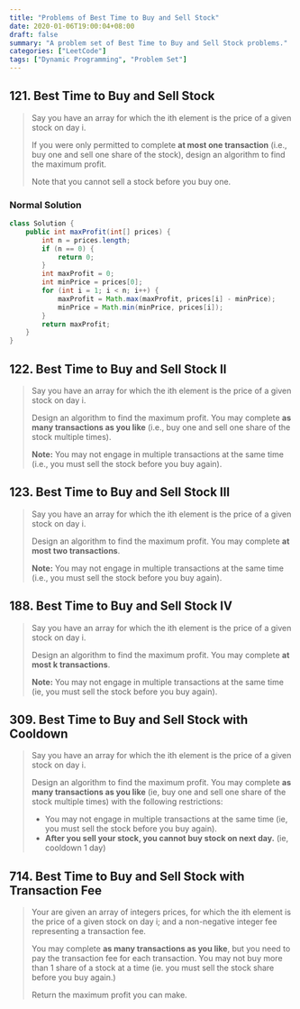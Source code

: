 ```yaml
---
title: "Problems of Best Time to Buy and Sell Stock"
date: 2020-01-06T19:00:04+08:00
draft: false
summary: "A problem set of Best Time to Buy and Sell Stock problems."
categories: ["LeetCode"]
tags: ["Dynamic Programming", "Problem Set"]
---
```


## 121. Best Time to Buy and Sell Stock

> Say you have an array for which the ith element is the price of a given stock on day i.
>
> If you were only permitted to complete **at most one transaction** (i.e., buy one and sell one share of the stock), design an algorithm to find the maximum profit.
>
> Note that you cannot sell a stock before you buy one.
>

### Normal Solution

```java
class Solution {
    public int maxProfit(int[] prices) {
    	int n = prices.length;
        if (n == 0) {
            return 0;
        }
        int maxProfit = 0;
        int minPrice = prices[0];
        for (int i = 1; i < n; i++) {
            maxProfit = Math.max(maxProfit, prices[i] - minPrice);
            minPrice = Math.min(minPrice, prices[i]);
        }
        return maxProfit;
    }
}
```

## 122. Best Time to Buy and Sell Stock II

> Say you have an array for which the ith element is the price of a given stock on day i.
>
> Design an algorithm to find the maximum profit. You may complete **as many transactions as you like** (i.e., buy one and sell one share of the stock multiple times).
>
> **Note:** You may not engage in multiple transactions at the same time (i.e., you must sell the stock before you buy again).

## 123. Best Time to Buy and Sell Stock III

> Say you have an array for which the ith element is the price of a given stock on day i.
>
> Design an algorithm to find the maximum profit. You may complete **at most two transactions**.
>
> **Note:** You may not engage in multiple transactions at the same time (i.e., you must sell the stock before you buy again).

## 188. Best Time to Buy and Sell Stock IV

> Say you have an array for which the ith element is the price of a given stock on day i.
>
> Design an algorithm to find the maximum profit. You may complete **at most k transactions**.
>
> **Note:** You may not engage in multiple transactions at the same time (ie, you must sell the stock before you buy again).

## 309. Best Time to Buy and Sell Stock with Cooldown

> Say you have an array for which the ith element is the price of a given stock on day i.
>
> Design an algorithm to find the maximum profit. You may complete **as many transactions as you like** (ie, buy one and sell one share of the stock multiple times) with the following restrictions:
>
> * You may not engage in multiple transactions at the same time (ie, you must sell the stock before you buy again).
> * **After you sell your stock, you cannot buy stock on next day.** (ie, cooldown 1 day)

## 714. Best Time to Buy and Sell Stock with Transaction Fee

> Your are given an array of integers prices, for which the ith element is the price of a given stock on day i; and a non-negative integer fee representing a transaction fee.
>
> You may complete **as many transactions as you like**, but you need to pay the transaction fee for each transaction. You may not buy more than 1 share of a stock at a time (ie. you must sell the stock share before you buy again.)
>
> Return the maximum profit you can make.
>